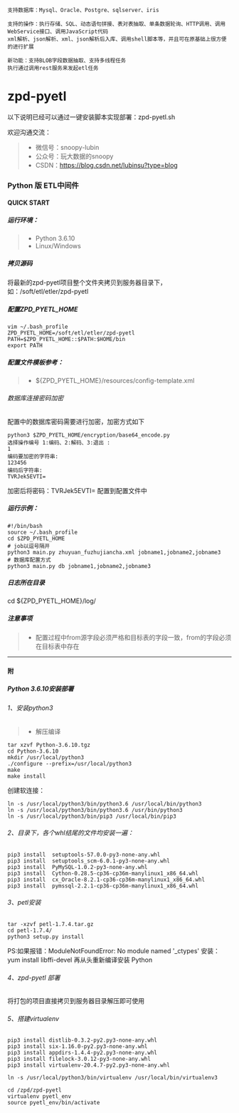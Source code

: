 
```
支持数据库：Mysql、Oracle、Postgre、sqlserver、iris

支持的操作：执行存储、SQL、动态语句拼接、表对表抽取、单条数据轮询、HTTP调用、调用WebService接口、调用JavaScript代码
xml解析、json解析、xml、json解析后入库、调用shell脚本等，并且可在原基础上很方便的进行扩展

新功能：支持BLOB字段数据抽取、支持多线程任务
执行通过调用rest服务来发起etl任务
```

# zpd-pyetl

以下说明已经可以通过一键安装脚本实现部署：zpd-pyetl.sh

 欢迎沟通交流：
> * 微信号：snoopy-lubin
> * 公众号：玩大数据的snoopy
> * CSDN：https://blog.csdn.net/lubinsu?type=blog

### Python 版 ETL中间件

#### QUICK START

##### 运行环境：
> * Python 3.6.10
> * Linux/Windows

##### 拷贝源码
将最新的zpd-pyetl项目整个文件夹拷贝到服务器目录下，如：/soft/etl/etler/zpd-pyetl

##### 配置ZPD_PYETL_HOME
```
vim ~/.bash_profile
ZPD_PYETL_HOME=/soft/etl/etler/zpd-pyetl
PATH=$ZPD_PYETL_HOME::$PATH:$HOME/bin
export PATH
```

##### 配置文件模板参考：
> * ${ZPD_PYETL_HOME}/resources/config-template.xml

###### 数据库连接密码加密
配置中的数据库密码需要进行加密，加密方式如下
```shell script
python3 $ZPD_PYETL_HOME/encryption/base64_encode.py
选择操作编号 1:编码、2:解码、3:退出 :
1
编码要加密的字符串:
123456
编码后字符串:
TVRJek5EVTI=
```
加密后将密码：TVRJek5EVTI=  配置到配置文件中

##### 运行示例：
```shell script
#!/bin/bash
source ~/.bash_profile
cd $ZPD_PYETL_HOME
# job以逗号隔开
python3 main.py zhuyuan_fuzhujiancha.xml jobname1,jobname2,jobname3
# 数据库配置方式
python3 main.py db jobname1,jobname2,jobname3
```

##### 日志所在目录
cd ${ZPD_PYETL_HOME}/log/

##### 注意事项
> * 配置过程中from源字段必须严格和目标表的字段一致，from的字段必须在目标表中存在
------
#### 附
##### Python 3.6.10安装部署
###### 1、安装python3
> * 解压编译
```shell script
tar xzvf Python-3.6.10.tgz
cd Python-3.6.10
mkdir /usr/local/python3
./configure --prefix=/usr/local/python3
make
make install
```

创建软连接：
```shell script
ln -s /usr/local/python3/bin/python3.6 /usr/local/bin/python3
ln -s /usr/local/python3/bin/python3.6 /usr/bin/python3
ln -s /usr/local/python3/bin/pip3 /usr/local/bin/pip3
```
###### 2、目录下，各个whl结尾的文件均安装一遍：
```shell script
pip3 install  setuptools-57.0.0-py3-none-any.whl
pip3 install  setuptools_scm-6.0.1-py3-none-any.whl
pip3 install  PyMySQL-1.0.2-py3-none-any.whl
pip3 install  Cython-0.28.5-cp36-cp36m-manylinux1_x86_64.whl
pip3 install  cx_Oracle-8.2.1-cp36-cp36m-manylinux1_x86_64.whl
pip3 install  pymssql-2.2.1-cp36-cp36m-manylinux1_x86_64.whl
```
###### 3、petl安装
```shell script
tar -xzvf petl-1.7.4.tar.gz
cd petl-1.7.4/
python3 setup.py install
```
PS:如果报错：ModuleNotFoundError: No module named '_ctypes'
安装：yum install libffi-devel 再从头重新编译安装 Python

###### 4、zpd-pyetl 部署
将打包的项目直接拷贝到服务器目录解压即可使用

###### 5、搭建virtualenv
```
pip3 install distlib-0.3.2-py2.py3-none-any.whl 
pip3 install six-1.16.0-py2.py3-none-any.whl
pip3 install appdirs-1.4.4-py2.py3-none-any.whl
pip3 install filelock-3.0.12-py3-none-any.whl
pip3 install virtualenv-20.4.7-py2.py3-none-any.whl

ln -s /usr/local/python3/bin/virtualenv /usr/local/bin/virtualenv3

cd /zpd/zpd-pyetl
virtualenv pyetl_env
source pyetl_env/bin/activate
```
